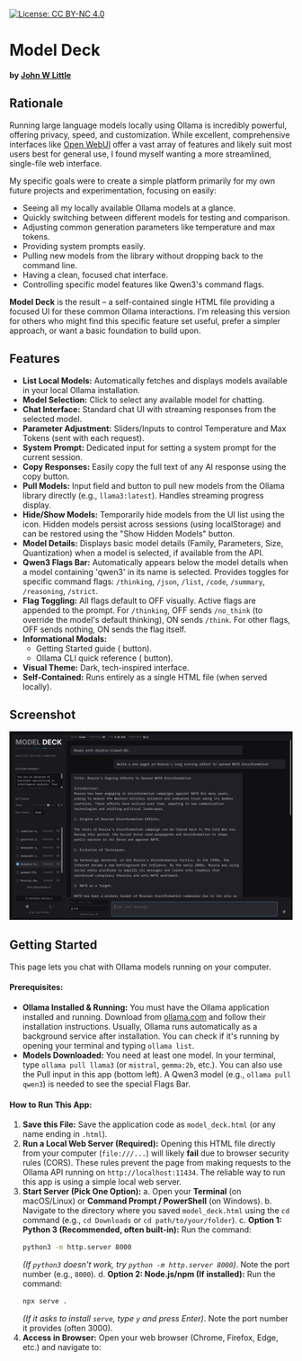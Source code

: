[![License: CC BY-NC 4.0](https://img.shields.io/badge/License-CC%20BY--NC%204.0-lightgrey.svg)](https://creativecommons.org/licenses/by-nc/4.0/)

# Model Deck

**by [John W Little](https://johnwlittle.com)**

## Rationale

Running large language models locally using Ollama is incredibly powerful, offering privacy, speed, and customization. While excellent, comprehensive interfaces like [Open WebUI](https://github.com/open-webui/open-webui) offer a vast array of features and likely suit most users best for general use, I found myself wanting a more streamlined, single-file web interface.

My specific goals were to create a simple platform primarily for my own future projects and experimentation, focusing on easily:

* Seeing all my locally available Ollama models at a glance.
* Quickly switching between different models for testing and comparison.
* Adjusting common generation parameters like temperature and max tokens.
* Providing system prompts easily.
* Pulling new models from the library without dropping back to the command line.
* Having a clean, focused chat interface.
* Controlling specific model features like Qwen3's command flags.

**Model Deck** is the result – a self-contained single HTML file providing a focused UI for these common Ollama interactions. I'm releasing this version for others who might find this specific feature set useful, prefer a simpler approach, or want a basic foundation to build upon.

## Features

* **List Local Models:** Automatically fetches and displays models available in your local Ollama installation.
* **Model Selection:** Click to select any available model for chatting.
* **Chat Interface:** Standard chat UI with streaming responses from the selected model.
* **Parameter Adjustment:** Sliders/Inputs to control Temperature and Max Tokens (sent with each request).
* **System Prompt:** Dedicated input for setting a system prompt for the current session.
* **Copy Responses:** Easily copy the full text of any AI response using the copy button.
* **Pull Models:** Input field and button to pull new models from the Ollama library directly (e.g., `llama3:latest`). Handles streaming progress display.
* **Hide/Show Models:** Temporarily hide models from the UI list using the <i class="fa-solid fa-eye-slash"></i> icon. Hidden models persist across sessions (using localStorage) and can be restored using the "Show Hidden Models" button.
* **Model Details:** Displays basic model details (Family, Parameters, Size, Quantization) when a model is selected, if available from the API.
* **Qwen3 Flags Bar:** Automatically appears below the model details when a model containing 'qwen3' in its name is selected. Provides toggles for specific command flags: `/thinking`, `/json`, `/list`, `/code`, `/summary`, `/reasoning`, `/strict`.
* **Flag Toggling:** All flags default to OFF visually. Active flags are appended to the prompt. For `/thinking`, OFF sends `/no_think` (to override the model's default thinking), ON sends `/think`. For other flags, OFF sends nothing, ON sends the flag itself.
* **Informational Modals:**
    * Getting Started guide (<i class="fa-solid fa-circle-question"></i> button).
    * Ollama CLI quick reference (<i class="fa-solid fa-terminal"></i> button).
* **Visual Theme:** Dark, tech-inspired interface.
* **Self-Contained:** Runs entirely as a single HTML file (when served locally).

## Screenshot

![MODEL DECK Screenshot](modeldeckss1.jpg)

## Getting Started

This page lets you chat with Ollama models running on your computer.

#### Prerequisites:

* **Ollama Installed & Running:** You must have the Ollama application installed and running. Download from [ollama.com](https://ollama.com) and follow their installation instructions. Usually, Ollama runs automatically as a background service after installation. You can check if it's running by opening your terminal and typing `ollama list`.
* **Models Downloaded:** You need at least one model. In your terminal, type `ollama pull llama3` (or `mistral`, `gemma:2b`, etc.). You can also use the Pull input in this app (bottom left). A Qwen3 model (e.g., `ollama pull qwen3`) is needed to see the special Flags Bar.

#### How to Run This App:

1.  **Save this File:** Save the application code as `model_deck.html` (or any name ending in `.html`).
2.  **Run a Local Web Server (Required):** Opening this HTML file directly from your computer (`file:///...`) will likely **fail** due to browser security rules (CORS). These rules prevent the page from making requests to the Ollama API running on `http://localhost:11434`. The reliable way to run this app is using a simple local web server.
3.  **Start Server (Pick One Option):**
    a. Open your **Terminal** (on macOS/Linux) or **Command Prompt / PowerShell** (on Windows).
    b. Navigate to the directory where you saved `model_deck.html` using the `cd` command (e.g., `cd Downloads` or `cd path/to/your/folder`).
    c. **Option 1: Python 3 (Recommended, often built-in):**
    Run the command:
    ```bash
    python3 -m http.server 8000
    ```
    *(If `python3` doesn't work, try `python -m http.server 8000`)*. Note the port number (e.g., `8000`).
    d. **Option 2: Node.js/npm (If installed):**
    Run the command:
    ```bash
    npx serve .
    ```
    *(If it asks to install `serve`, type `y` and press Enter)*. Note the port number it provides (often 3000).
4.  **Access in Browser:** Open your web browser (Chrome, Firefox, Edge, etc.) and navigate to:
